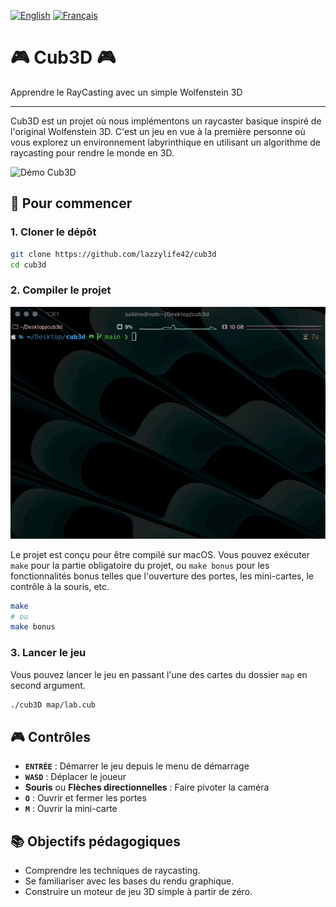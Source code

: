 [![English](https://img.shields.io/badge/lang-en-blue.svg)](../README.md) [![Français](https://img.shields.io/badge/lang-fr-blue.svg)](./README.md)

# 🎮 Cub3D 🎮
Apprendre le RayCasting avec un simple Wolfenstein 3D

---

Cub3D est un projet où nous implémentons un raycaster basique inspiré de l'original Wolfenstein 3D. C'est un jeu en vue à la première personne où vous explorez un environnement labyrinthique en utilisant un algorithme de raycasting pour rendre le monde en 3D.

![Démo Cub3D](../gif/game1.gif)

## 🚀 Pour commencer

### 1. Cloner le dépôt
```bash
git clone https://github.com/lazzylife42/cub3d
cd cub3d
```

### 2. Compiler le projet

![make demo](../gif/make.gif)

Le projet est conçu pour être compilé sur macOS. Vous pouvez exécuter `make` pour la partie obligatoire du projet, ou `make bonus` pour les fonctionnalités bonus telles que l'ouverture des portes, les mini-cartes, le contrôle à la souris, etc.
```bash
make
# ou
make bonus
```

### 3. Lancer le jeu
Vous pouvez lancer le jeu en passant l'une des cartes du dossier `map` en second argument.
```bash
./cub3D map/lab.cub
```

## 🎮 Contrôles

- **`ENTRÉE`** : Démarrer le jeu depuis le menu de démarrage
- **`WASD`** : Déplacer le joueur
- **Souris** ou **Flèches directionnelles** : Faire pivoter la caméra
- **`O`** : Ouvrir et fermer les portes
- **`M`** : Ouvrir la mini-carte

## 📚 Objectifs pédagogiques
- Comprendre les techniques de raycasting.
- Se familiariser avec les bases du rendu graphique.
- Construire un moteur de jeu 3D simple à partir de zéro.
